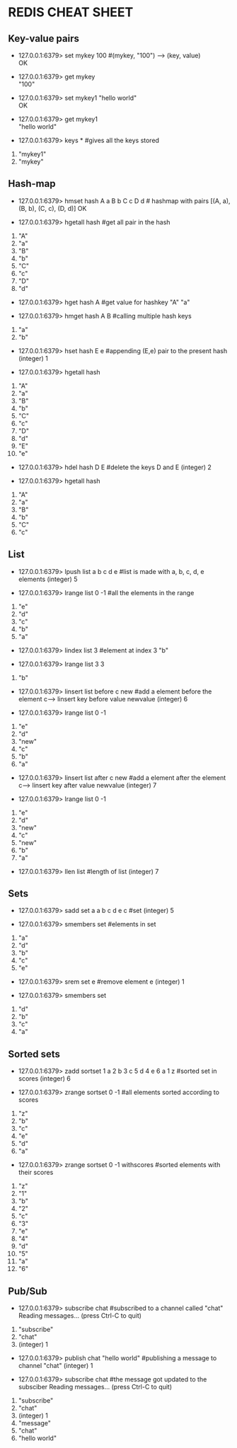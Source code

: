 # REDIS CHEAT SHEET

## Key-value pairs 

- 127.0.0.1:6379> set mykey 100   #(mykey, "100") --> (key, value) 
  <br>OK

- 127.0.0.1:6379> get mykey  
 "100"

- 127.0.0.1:6379> set mykey1 "hello world"<br>
  OK
 
- 127.0.0.1:6379> get mykey1 <br>
  "hello world"

- 127.0.0.1:6379> keys *  #gives all the keys stored
1) "mykey1"
2) "mykey"


## Hash-map

- 127.0.0.1:6379> hmset hash A a B b C c D d  # hashmap with pairs [(A, a), (B, b), (C, c), (D, d)] 
  OK

- 127.0.0.1:6379> hgetall hash #get all pair in the hash
1) "A"
2) "a"
3) "B"
4) "b"
5) "C"
6) "c"
7) "D"
8) "d"

- 127.0.0.1:6379> hget hash A #get value for hashkey "A"
  "a"

- 127.0.0.1:6379> hmget hash A B #calling multiple hash keys
1) "a"
2) "b"

- 127.0.0.1:6379> hset hash E e #appending (E,e) pair to the present hash
  (integer) 1

- 127.0.0.1:6379> hgetall hash
 1) "A"
 2) "a"
 3) "B"
 4) "b"
 5) "C"
 6) "c"
 7) "D"
 8) "d"
 9) "E"
10) "e"

- 127.0.0.1:6379> hdel hash D E #delete the keys D and E
  (integer) 2

- 127.0.0.1:6379> hgetall hash 
1) "A"
2) "a"
3) "B"
4) "b"
5) "C"
6) "c"

## List

- 127.0.0.1:6379> lpush list a b c d e  #list is made with a, b, c, d, e elements
  (integer) 5

- 127.0.0.1:6379> lrange list 0 -1  #all the elements in the range
1) "e"
2) "d"
3) "c"
4) "b"
5) "a"

- 127.0.0.1:6379> lindex list 3 #element at index 3
  "b"

- 127.0.0.1:6379> lrange list 3 3
1) "b"

- 127.0.0.1:6379> linsert list before c new  #add a element before the element c--> linsert key before value newvalue
  (integer) 6

- 127.0.0.1:6379> lrange list 0 -1
1) "e"
2) "d"
3) "new"
4) "c"
5) "b"
6) "a"

- 127.0.0.1:6379> linsert list after c new  #add a element after the element c--> linsert key after value newvalue
  (integer) 7

- 127.0.0.1:6379> lrange list 0 -1
1) "e"
2) "d"
3) "new"
4) "c"
5) "new"
6) "b"
7) "a"

- 127.0.0.1:6379> llen list #length of list
  (integer) 7


## Sets

- 127.0.0.1:6379> sadd set a a b c d e c  #set 
  (integer) 5

- 127.0.0.1:6379> smembers set #elements in set
1) "a"
2) "d"
3) "b"
4) "c"
5) "e"

- 127.0.0.1:6379> srem set e  #remove element e
  (integer) 1

- 127.0.0.1:6379> smembers set
1) "d"
2) "b"
3) "c"
4) "a"

## Sorted sets

- 127.0.0.1:6379> zadd sortset 1 a 2 b 3 c 5 d 4 e 6 a 1 z  #sorted set in scores
  (integer) 6

- 127.0.0.1:6379> zrange sortset 0 -1 #all elements sorted according to scores
1) "z"
2) "b"
3) "c"
4) "e"
5) "d"
6) "a"

- 127.0.0.1:6379> zrange sortset 0 -1 withscores #sorted elements with their scores
 1) "z"
 2) "1"
 3) "b"
 4) "2"
 5) "c"
 6) "3"
 7) "e"
 8) "4"
 9) "d"
10) "5"
11) "a"
12) "6"

## Pub/Sub

- 127.0.0.1:6379> subscribe chat   #subscribed to a channel called "chat"
Reading messages... (press Ctrl-C to quit)  
1) "subscribe"
2) "chat"
3) (integer) 1

- 127.0.0.1:6379> publish chat "hello world" #publishing a message to channel "chat"
  (integer) 1

- 127.0.0.1:6379> subscribe chat  #the message got updated to the subsciber
Reading messages... (press Ctrl-C to quit)
1) "subscribe"
2) "chat"
3) (integer) 1
1) "message"
2) "chat"
3) "hello world"

